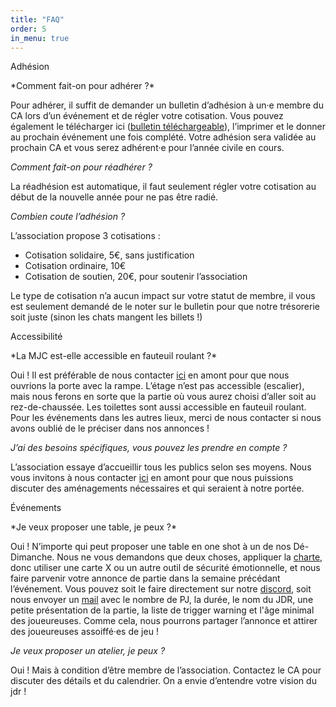 ```yaml
---
title: "FAQ"
order: 5
in_menu: true
---
```

<p class="encart">Adhésion</p>
*Comment fait-on pour adhérer ?*

Pour adhérer, il suffit de demander un bulletin d’adhésion à un·e membre du CA lors d’un événement et de régler votre cotisation. Vous pouvez également le télécharger ici ([bulletin téléchargeable](https://drive.google.com/file/d/1ryMxKSuItIlebmgmYLqp70HBoR53bDZW/view?usp=sharing)), l’imprimer et le donner au prochain événement une fois complété. Votre adhésion sera validée au prochain CA et vous serez adhérent·e pour l’année civile en cours.

*Comment fait-on pour réadhérer ?*

La réadhésion est automatique, il faut seulement régler votre cotisation au début de la nouvelle année pour ne pas être radié.
 
*Combien coute l’adhésion ?*

L’association propose 3 cotisations :
- Cotisation solidaire, 5€, sans justification
- Cotisation ordinaire, 10€
- Cotisation de soutien, 20€, pour soutenir l’association

Le type de cotisation n’a aucun impact sur votre statut de membre, il vous est seulement demandé de le noter sur le bulletin pour que notre trésorerie soit juste (sinon les chats mangent les billets !)

<p class="encart">Accessibilité</p>
*La MJC est-elle accessible en fauteuil roulant ?*

Oui ! Il est préférable de nous contacter [ici](https://felides-jdr.fr/contact.html) en amont pour que nous ouvrions la porte avec la rampe. L’étage n’est pas accessible (escalier), mais nous ferons en sorte que la partie où vous aurez choisi d’aller soit au rez-de-chaussée. Les toilettes sont aussi accessible en fauteuil roulant. Pour les événements dans les autres lieux, merci de nous contacter si nous avons oublié de le préciser dans nos annonces !

*J’ai des besoins spécifiques, vous pouvez les prendre en compte ?*

L’association essaye d’accueillir tous les publics selon ses moyens. Nous vous invitons à nous contacter [ici](https://felides-jdr.fr/contact.html) en amont pour que nous puissions discuter des aménagements nécessaires et qui seraient à notre portée.

<p class="encart">Événements</p>
*Je veux proposer une table, je peux ?*

Oui ! N’importe qui peut proposer une table en one shot à un de nos Dé-Dimanche. Nous ne vous demandons que deux choses, appliquer la [charte](https://felides-jdr.fr/charte%20et%20statuts%20de%20l%E2%80%99association.html), donc utiliser une carte X ou un autre outil de sécurité émotionnelle, et nous faire parvenir votre annonce de partie dans la semaine précédant l’événement. Vous pouvez soit le faire directement sur notre [discord](https://discord.gg/dCk7svSNwb), soit nous envoyer un [mail](https://felides-jdr.fr/contact.html) avec le nombre de PJ, la durée, le nom du JDR, une petite présentation de la partie, la liste de trigger warning et l'âge minimal des joueureuses. Comme cela, nous pourrons partager l’annonce et attirer des joueureuses assoiffé·es de jeu !

*Je veux proposer un atelier, je peux ?*

Oui ! Mais à condition d’être membre de l’association. Contactez le CA pour discuter des détails et du calendrier. On a envie d’entendre votre vision du jdr ! 